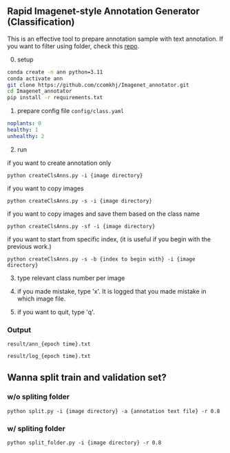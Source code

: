 ## Rapid Imagenet-style Annotation Generator (Classification)

This is an effective tool to prepare annotation sample with text annotation.
If you want to filter using folder, check this [repo](https://github.com/ccomkhj/filterObjs).

0. setup
```bash
conda create -n ann python=3.11
conda activate ann
git clone https://github.com/ccomkhj/Imagenet_annotator.git
cd Imagenet_annotator
pip install -r requirements.txt
```

1. prepare config file
`config/class.yaml`
```yaml
noplants: 0
healthy: 1
unhealthy: 2
```

2. run

if you want to create annotation only

`python createClsAnns.py -i {image directory}`

if you want to copy images

`python createClsAnns.py -s -i {image directory}`

if you want to copy images and save them based on the class name

`python createClsAnns.py -sf -i {image directory}`

if you want to start from specific index, (it is useful if you begin with the previous work.)

`python createClsAnns.py -s -b {index to begin with} -i {image directory}`

3. type relevant class number per image

4. if you made mistake, type 'x'. It is logged that you made mistake in which image file.

5. if you want to quit, type 'q'.

### Output
`result/ann_{epoch time}.txt`

`result/log_{epoch time}.txt`


## Wanna split train and validation set?

### w/o spliting folder
`python split.py -i {image directory} -a {annotation text file} -r 0.8`

### w/ spliting folder
`python split_folder.py -i {image directory} -r 0.8`
